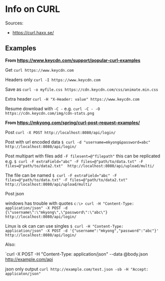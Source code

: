 # Info on CURL

Sources:

* https://curl.haxx.se/

## Examples

**From https://www.keycdn.com/support/popular-curl-examples**

Get `curl https://www.keycdn.com`

Headers only `curl -I https://www.keycdn.com`

Save as `curl -o myfile.css https://cdn.keycdn.com/css/animate.min.css`

Extra header `curl -H "X-Header: value" https://www.keycdn.com`

Resume download with `-C -` e.g. `curl -C - -O https://cdn.keycdn.com/img/cdn-stats.png`

**From https://mkyong.com/spring/curl-post-request-examples/**

Post `curl -X POST http://localhost:8080/api/login/`

Post with url encoded data `$ curl -d "username=mkyong&password=abc" http://localhost:8080/api/login/`

Post multipart with files add `-F filesent=@"filepath"` this can be replicated e.g. `$ curl -F extraField="abc" -F files=@"path/to/data.txt" -F files=@"path/to/data2.txt"  http://localhost:8080/api/upload/multi/`

The file can be named `$ curl -F extraField="abc" -F files=@"path/to/data.txt" -F files=@"path/to/data2.txt"  http://localhost:8080/api/upload/multi/`

Post json

windows has trouble with quotes `c:\> curl -H "Content-Type: application/json" -X POST -d {\"username\":\"mkyong\",\"password\":\"abc\"} http://localhost:8080/api/login/`

Linux is ok can can use singles `$ curl -H "Content-Type: application/json" -X POST -d '{"username":"mkyong","password":"abc"}' http://localhost:8080/api/login/`

Also:

`curl -X POST -H "Content-Type: application/json" --data @body.json http://example.com/api

json only output `curl http://example.com/test.json -sb -H "Accept: applicaton/json"`